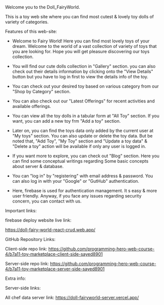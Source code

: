 Welcome you to the Doll_FairyWorld.

This is a toy web site where you can find most cutest & lovely toy dolls of variety of categories.



Features of this web-site:

* Welcome to Fairy World! Here you can find most lovely toys of your dream. Welcome to the world of a vast collection of variety of toys that you are looking for. Hope you will get pleasure discovering our toys collection.


* You will find our cute dolls collection in "Gallery" section. you can also check out their details information by clicking onto the "View Details" button but you have to log in first to view the details info of the toy.


* You can check out your desired toy based on various category from our "Shop by Category" section.

* You can also check out our "Latest Offerings" for recent activities and available offerings. 


* You can view all the toy dolls in a tabular form at "All Toy" section. If you want, you can add a new toy frm "Add a toy" section. 

* Later on, you can find the toys data only added by the current user at "My toys"  section. You can also update or delete the toy data. But be noted that, "Add Toy", "My Toy" section and "Update a toy data" & "Delete a toy" action will be available if only any user is logged in.


* If you want more to explore, you can check out "Blog" section. Here you can find some conceptual writings regarding Some basic concepts about server & database.


* You can "log in" by "registering" with email address & password. You can also log in with your "Google" or "GutHub" authentication.

* Here, firebase is used for authentication management. It s easy & more user friendly. Anyway, if you face any issues regarding security concern, you can contact with us.





Important links:

firebase deploy website live link:

https://doll-fairy-world-react-crud.web.app/




GitHub Repository Links: 

Client-side repo link: https://github.com/programming-hero-web-course-4/b7a11-toy-marketplace-client-side-sayed8901


Server-side repo link: https://github.com/programming-hero-web-course-4/b7a11-toy-marketplace-server-side-sayed8901




Extra info:


Server-side links:

All  chef data server link: https://doll-fairyworld-server.vercel.app/